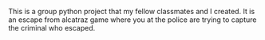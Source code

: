 This is a group python project that my fellow classmates and I created. It is an escape from alcatraz game where you at the police are trying to capture the criminal who escaped.
